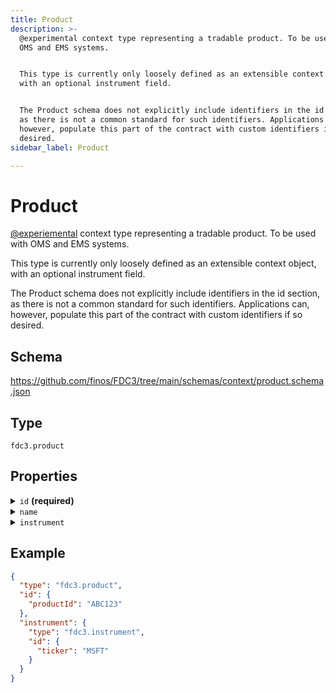 ```yaml
---
title: Product
description: >-
  @experimental context type representing a tradable product. To be used with
  OMS and EMS systems.


  This type is currently only loosely defined as an extensible context object,
  with an optional instrument field.


  The Product schema does not explicitly include identifiers in the id section,
  as there is not a common standard for such identifiers. Applications can,
  however, populate this part of the contract with custom identifiers if so
  desired.
sidebar_label: Product

---
```


# Product

[@experiemental](/docs/fdc3-compliance#experimental-features) context type representing a tradable product. To be used with OMS and EMS systems.

This type is currently only loosely defined as an extensible context object, with an optional instrument field.

The Product schema does not explicitly include identifiers in the id section, as there is not a common standard for such identifiers. Applications can, however, populate this part of the contract with custom identifiers if so desired.

## Schema

<https://github.com/finos/FDC3/tree/main/schemas/context/product.schema.json>

## Type

`fdc3.product`

## Properties

<details>
  <summary><code>id</code> <strong>(required)</strong></summary>

**type**: `object`

One or more identifiers that refer to the product. Specific key names for systems are expected to be standardized in future.

</details>

<details>
  <summary><code>name</code></summary>

**type**: `string`

A human-readable summary of the product.

</details>

<details>
  <summary><code>instrument</code></summary>

**type**: [Instrument](Instrument)

 financial instrument that relates to the definition of this product

</details>

## Example

```json
{
  "type": "fdc3.product",
  "id": {
    "productId": "ABC123"
  },
  "instrument": {
    "type": "fdc3.instrument",
    "id": {
      "ticker": "MSFT"
    }
  }
}
```

